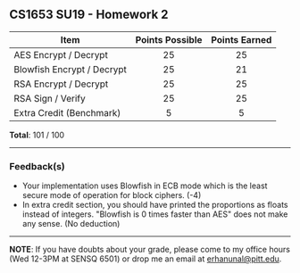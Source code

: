 ## CS1653 SU19 - Homework 2

|            Item            | Points Possible | Points Earned|
|----------------------------|:---------------:|:------------:|
| AES Encrypt / Decrypt      |       25        |      25      |
| Blowfish Encrypt / Decrypt |       25        |      21      |
| RSA Encrypt / Decrypt      |       25        |      25      |
| RSA Sign / Verify          |       25        |      25      |
| Extra Credit (Benchmark)   |       5         |      5       |

**Total**: 101 / 100

------
### Feedback(s)
* Your implementation uses Blowfish in ECB mode which is the least secure mode of operation for block ciphers. (-4)
* In extra credit section, you should have printed the proportions as floats instead of integers. "Blowfish is 0 times faster than AES" does not make any sense. (No deduction)
------

**NOTE**: If you have doubts about your grade, please come to my office hours (Wed 12-3PM at SENSQ 6501) or drop me an email at erhanunal@pitt.edu.
